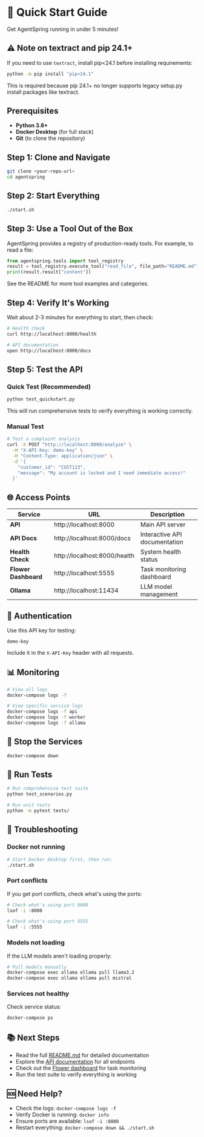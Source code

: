 # 🚀 Quick Start Guide

Get AgentSpring running in under 5 minutes!

## ⚠️ Note on textract and pip 24.1+
If you need to use `textract`, install pip<24.1 before installing requirements:

```bash
python -m pip install "pip<24.1"
```

This is required because pip 24.1+ no longer supports legacy setup.py install packages like textract.

## Prerequisites
- **Python 3.8+**
- **Docker Desktop** (for full stack)
- **Git** (to clone the repository)

## Step 1: Clone and Navigate
```bash
git clone <your-repo-url>
cd agentspring
```

## Step 2: Start Everything
```bash
./start.sh
```

## Step 3: Use a Tool Out of the Box
AgentSpring provides a registry of production-ready tools. For example, to read a file:

```python
from agentspring.tools import tool_registry
result = tool_registry.execute_tool("read_file", file_path="README.md")
print(result.result["content"])
```

See the README for more tool examples and categories.

## Step 4: Verify It's Working

Wait about 2-3 minutes for everything to start, then check:

```bash
# Health check
curl http://localhost:8000/health

# API documentation
open http://localhost:8000/docs
```

## Step 5: Test the API

### Quick Test (Recommended)
```bash
python test_quickstart.py
```

This will run comprehensive tests to verify everything is working correctly.

### Manual Test
```bash
# Test a complaint analysis
curl -X POST "http://localhost:8000/analyze" \
  -H "X-API-Key: demo-key" \
  -H "Content-Type: application/json" \
  -d '{
    "customer_id": "CUST123",
    "message": "My account is locked and I need immediate access!"
  }'
```

## 🌐 Access Points

| Service | URL | Description |
|---------|-----|-------------|
| **API** | http://localhost:8000 | Main API server |
| **API Docs** | http://localhost:8000/docs | Interactive API documentation |
| **Health Check** | http://localhost:8000/health | System health status |
| **Flower Dashboard** | http://localhost:5555 | Task monitoring dashboard |
| **Ollama** | http://localhost:11434 | LLM model management |

## 🔑 Authentication

Use this API key for testing:
```
demo-key
```

Include it in the `X-API-Key` header with all requests.

## 📊 Monitoring

```bash
# View all logs
docker-compose logs -f

# View specific service logs
docker-compose logs -f api
docker-compose logs -f worker
docker-compose logs -f ollama
```

## 🛑 Stop the Services

```bash
docker-compose down
```

## 🧪 Run Tests

```bash
# Run comprehensive test suite
python test_scenarios.py

# Run unit tests
python -m pytest tests/
```

## 🔧 Troubleshooting

### Docker not running
```bash
# Start Docker Desktop first, then run:
./start.sh
```

### Port conflicts
If you get port conflicts, check what's using the ports:
```bash
# Check what's using port 8000
lsof -i :8000

# Check what's using port 5555
lsof -i :5555
```

### Models not loading
If the LLM models aren't loading properly:
```bash
# Pull models manually
docker-compose exec ollama ollama pull llama3.2
docker-compose exec ollama ollama pull mistral
```

### Services not healthy
Check service status:
```bash
docker-compose ps
```

## 📚 Next Steps

- Read the full [README.md](README.md) for detailed documentation
- Explore the [API documentation](http://localhost:8000/docs) for all endpoints
- Check out the [Flower dashboard](http://localhost:5555) for task monitoring
- Run the test suite to verify everything is working

## 🆘 Need Help?

- Check the logs: `docker-compose logs -f`
- Verify Docker is running: `docker info`
- Ensure ports are available: `lsof -i :8000`
- Restart everything: `docker-compose down && ./start.sh` 